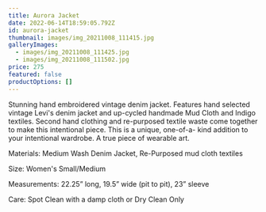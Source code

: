 ```yaml
---
title: Aurora Jacket
date: 2022-06-14T18:59:05.792Z
id: aurora-jacket
thumbnail: images/img_20211008_111415.jpg
galleryImages:
  - images/img_20211008_111425.jpg
  - images/img_20211008_111502.jpg
price: 275
featured: false
productOptions: []
---
```

Stunning hand embroidered vintage denim jacket. Features hand selected vintage Levi's denim jacket and up-cycled handmade Mud Cloth and Indigo textiles. Second hand clothing and re-purposed textile waste come together to make this intentional piece. This is a unique, one-of-a- kind addition to your intentional wardrobe. A true piece of wearable art. 

Materials: Medium Wash Denim Jacket, Re-Purposed mud cloth textiles

Size: Women's Small/Medium

Measurements: 22.25” long, 19.5” wide (pit to pit), 23” sleeve

Care: Spot Clean with a damp cloth or Dry Clean Only